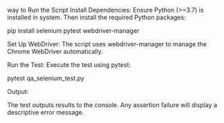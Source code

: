way to Run the Script
Install Dependencies: Ensure Python (>=3.7) is installed in system. 
Then install the required Python packages:

pip install selenium pytest webdriver-manager


Set Up WebDriver: The script uses webdriver-manager to manage the Chrome WebDriver automatically.

Run the Test: Execute the test using pytest:

pytest qa_selenium_test.py


Output:

The test outputs results to the console.
Any assertion failure will display a descriptive error message.
